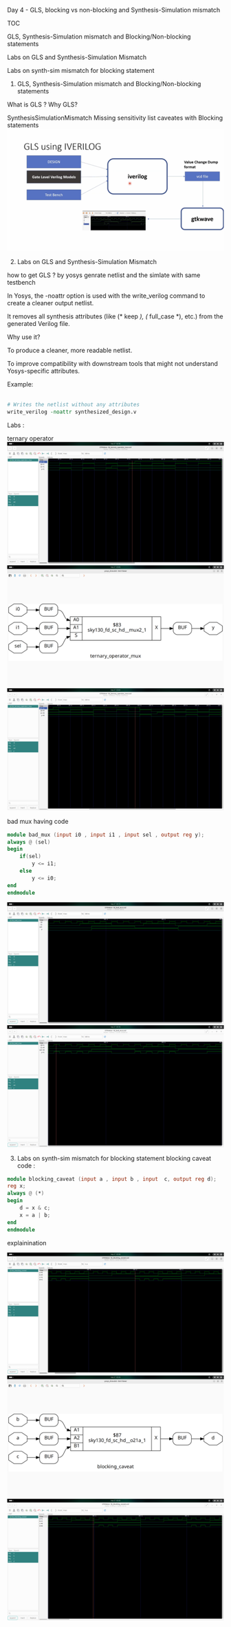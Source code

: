 Day 4 - GLS, blocking vs non-blocking and Synthesis-Simulation mismatch

TOC

GLS, Synthesis-Simulation mismatch and Blocking/Non-blocking statements

Labs on GLS and Synthesis-Simulation Mismatch

Labs on synth-sim mismatch for blocking statement

1. GLS, Synthesis-Simulation mismatch and Blocking/Non-blocking statements

What is GLS ? 
Why GLS?

SynthesisSimulationMismatch
Missing sensitivity list
caveates with Blocking statements
![Alt text](GLS_flow.png)

2. Labs on GLS and Synthesis-Simulation Mismatch

how to get GLS ? by yosys genrate netlist and the simlate with same testbench

In Yosys, the -noattr option is used with the write_verilog command to create a cleaner output netlist.

It removes all synthesis attributes (like (* keep *), (* full_case *), etc.) from the generated Verilog file.

Why use it?

To produce a cleaner, more readable netlist.

To improve compatibility with downstream tools that might not understand Yosys-specific attributes.

Example:

```Tcl

# Writes the netlist without any attributes
write_verilog -noattr synthesized_design.v
```
Labs : 

ternary operator
![Alt text](Images/ter_wave.png)
![Alt text](Images/ter_net.png)
![Alt text](Images/ter_wave_gls.png)

bad mux having code 
```verilog
module bad_mux (input i0 , input i1 , input sel , output reg y);
always @ (sel)
begin
	if(sel)
		y <= i1;
	else 
		y <= i0;
end
endmodule
```

![Alt text](Images/bad_mux.png)
![Alt text](Images/bad_mux_gls.png)

3. Labs on synth-sim mismatch for blocking statement
blocking caveat
code :
```verilog
module blocking_caveat (input a , input b , input  c, output reg d); 
reg x;
always @ (*)
begin
	d = x & c;
	x = a | b;
end
endmodule
```
explainination

![Alt text](Images/blo_cav.png)
![Alt text](Images/blo_cav_net.png)
![Alt text](Images/blo_cav_gls.png)

